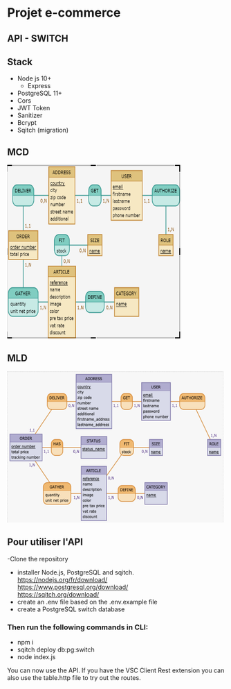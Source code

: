 # Projet e-commerce

## API - SWITCH 
## Stack

- Node js 10+
  - Express
- PostgreSQL 11+
- Cors
- JWT Token
- Sanitizer
- Bcrypt
- Sqitch (migration)

## MCD
<img src="./images/MCD.png" width="400" height ="400">
 
## MLD
<img src="./images/MLD.png" width="500" height ="350">

## Pour utiliser l'API
 -Clone the repository
 - installer Node.js, PostgreSQL and sqitch.  
 https://nodejs.org/fr/download/  
 https://www.postgresql.org/download/  
 https://sqitch.org/download/      
 - create an .env file based on the .env.example file  
- create a PostgreSQL switch database
   
### Then run the following commands in CLI: 
 - npm i  
 - sqitch deploy db:pg:switch 
 - node index.js
 
You can now use the API.
 If you have the VSC Client Rest extension you can also use the table.http file to try out the routes.


